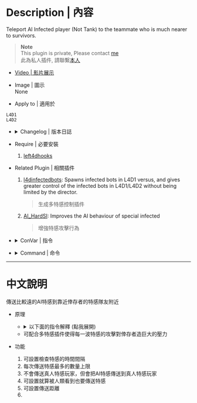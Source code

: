 # Description | 內容
Teleport AI Infected player (Not Tank) to the teammate who is much nearer to survivors. 

> __Note__ <br/>
This plugin is private, Please contact [me](https://github.com/fbef0102/Game-Private_Plugin#私人插件列表-private-plugins-list)<br/>
此為私人插件, 請聯繫[本人](https://github.com/fbef0102/Game-Private_Plugin#私人插件列表-private-plugins-list)

* [Video | 影片展示](https://youtu.be/r2idpddeN7E)

* Image | 圖示
<br/>None

* Apply to | 適用於
```
L4D1
L4D2
```

* <details><summary>Changelog | 版本日誌</summary>
	* v1.8
        * Request by Yabi
        * Teleport infected to teammate who is near the first ahead survivor

	* v1.6
	    * Original Request by 壹梦
</details>

* Require | 必要安裝
	1. [left4dhooks](https://forums.alliedmods.net/showthread.php?t=321696)

* Related Plugin | 相關插件
	1. [l4dinfectedbots](https://github.com/fbef0102/L4D1_2-Plugins/tree/master/l4dinfectedbots): Spawns infected bots in L4D1 versus, and gives greater control of the infected bots in L4D1/L4D2 without being limited by the director.
		> 生成多特感控制插件
	2. [AI_HardSI](https://github.com/fbef0102/L4D2-Plugins/tree/master/AI_HardSI): Improves the AI behaviour of special infected
		> 增強特感攻擊行為

* <details><summary>ConVar | 指令</summary>

	* cfg/sourcemod/l4d_ssi_teleport_fix.cfg
	```php
    // Teleport boomer to tank?
    ssitp_boomer2tank "0"

    // Time interval to check si.
    ssitp_check_interval "1.0"

    // Cold Down Time in seconds an infected can not be teleported again.
    ssitp_tp1_cooltime "2.0"

    // Prevent SI from taking damage for this seconds after being teleported. (0=Disable)
    ssitp_tp1_god_time "0.6"

    // Limit per teleport.
    ssitp_tp1_limit "2"

    // Infected player will be teleported if his distance from survivors is outside this range.
    ssitp_tp1_range "800"

    // If 1, infected players can be teleported to the player only when the player is near the first ahead survivor
    ssitp_tp2_near_ahead_survivor "0"

    // Teleport to the Infected player whose distance from survivors is inside max range, value must less than or equal to 'ssitp_tp1_range'.
    ssitp_tp2_range_max "700"

    // Teleport to the Infected player whose distance from survivors is outside min range
    ssitp_tp2_range_min "150"

    // If 1, infected players can be teleported to the player thats about to be seen by the survivors.
    ssitp_tp2_visiblethreats "0"
	```
</details>

* <details><summary>Command | 命令</summary>

	None
</details>

- - - -
# 中文說明
傳送比較遠的AI特感到靠近倖存者的特感隊友附近

* 原理
    * <details><summary>以下面的指令解釋 (點我展開)</summary>

        > 效果: 當有AI特感Hunter距離倖存者800公尺之外，且有另一隻特感Jockey位於距離倖存者150 ~ 700 公尺之間，將Hunter傳送到Jockey身邊
        ```php
        // Infected player will be teleported if his distance from survivors is outside this range.
        ssitp_tp1_range "800"

        // Teleport to the Infected player whose distance from survivors is inside max range, value must less than or equal to 'ssitp_tp1_range'.
        ssitp_tp2_range_max "700"

        // Teleport to the Infected player whose distance from survivors is outside min range
        ssitp_tp2_range_min "150"
        ```

        > 效果: 特感只傳送到距離最前方的倖存者比較近的特感
        ```php
        // If 1, infected players can be teleported to the player only when the player is near the first ahead survivor
        ssitp_tp2_near_ahead_survivor "1"
        ```
    </details>

	* 可配合多特感插件使得每一波特感的攻擊對倖存者造巨大的壓力

* 功能
	1. 可設置檢查特感的時間間隔
    2. 每次傳送特感最多的數量上限
    3. 不會傳送真人特感玩家，但會把AI特感傳送到真人特感玩家
    4. 可設置就算被人類看到也要傳送特感
    5. 可設置傳送距離
    6. 